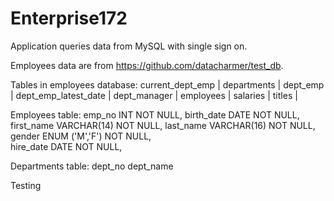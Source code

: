 # Enterprise172
Application queries data from MySQL with single sign on.  

Employees data are from https://github.com/datacharmer/test_db.

Tables in employees database:
current_dept_emp     |
departments          |
dept_emp             |
dept_emp_latest_date |
dept_manager         |
employees            |
salaries             |
titles               |

Employees table:
    emp_no      INT             NOT NULL,
    birth_date  DATE            NOT NULL,
    first_name  VARCHAR(14)     NOT NULL,
    last_name   VARCHAR(16)     NOT NULL,
    gender      ENUM ('M','F')  NOT NULL,    
    hire_date   DATE            NOT NULL,
    
Departments table:
  dept_no
  dept_name  
  
  Testing

